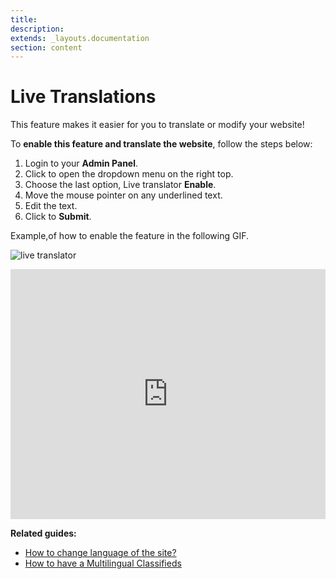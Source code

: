 ```yaml
---
title:
description:
extends: _layouts.documentation
section: content
---
```


# Live Translations

This feature makes it easier for you to translate or modify your website!

To  **enable this feature and translate the website**, follow the steps below:

1.  Login to your **Admin Panel**.
2.  Click to open the dropdown menu on the right top.
3.  Choose the last option, Live translator  **Enable**.
4.  Move the mouse pointer on any underlined text.
5.  Edit the text.
6.  Click to  **Submit**.

 Example,of how to enable the feature in the following GIF.

![live translator](https://cloud.githubusercontent.com/assets/7003648/16676480/0c0d1272-4490-11e6-8adb-01adef17c505.gif)

 
  
<iframe width="100%" height="400px" src="https://www.youtube.com/embed/-rWpnbmMLp8" title="Yclas video" frameborder="0" allow="accelerometer; autoplay; clipboard-write; encrypted-media; gyroscope; picture-in-picture" allowfullscreen></iframe>
 
 
**Related guides:**


-   [How to change language of the site?](Translation-change-language-of-the-site.md)
-   [How to have a Multilingual Classifieds](Translations-how-have-amultilingual-classfied.md)

